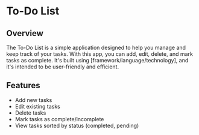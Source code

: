 # To-Do List

## Overview

The To-Do List is a simple application designed to help you manage and keep track of your tasks. With this app, you can add, edit, delete, and mark tasks as complete. It's built using [framework/language/technology], and it's intended to be user-friendly and efficient.

## Features

- Add new tasks
- Edit existing tasks
- Delete tasks
- Mark tasks as complete/incomplete
- View tasks sorted by status (completed, pending)